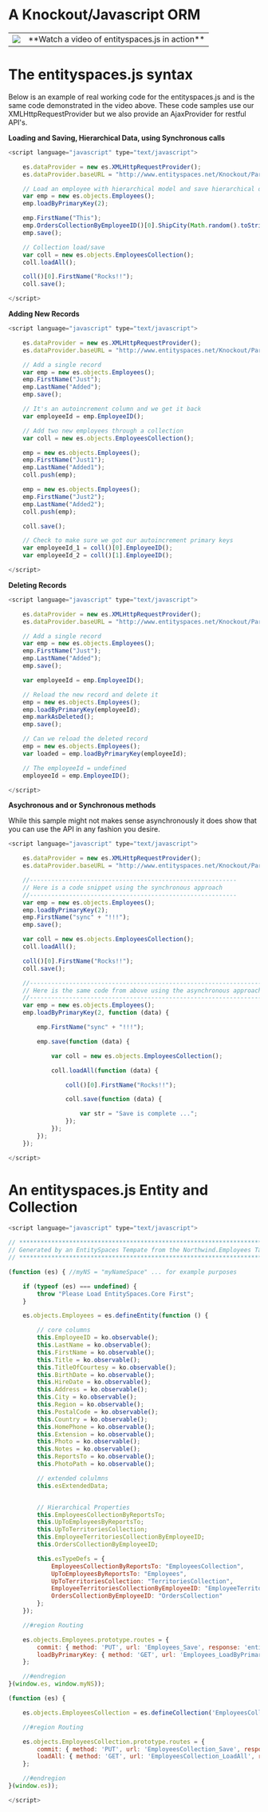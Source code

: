 A Knockout/Javascript ORM
============================================

<table border="0">
	<tr>
		<td>
			<a href="http://www.entityspaces.net/developer/Videos/entityspaces_js/entityspaces_js_cool.html" target="new"><img src="http://www.entityspaces.net/downloads/video.png"></a>
		</td>
		<td>
			**Watch a video of entityspaces.js in action**
		</td>
	</tr>
</table>

The entityspaces.js syntax
============================================

Below is an example of real working code for the entityspaces.js and is the same code demonstrated in the video above. These code samples use our XMLHttpRequestProvider but we also provide an AjaxProvider for restful API's.

**Loading and Saving, Hierarchical Data, using Synchronous calls**

````javascript
<script language="javascript" type="text/javascript">

	es.dataProvider = new es.XMLHttpRequestProvider();
	es.dataProvider.baseURL = "http://www.entityspaces.net/Knockout/Part1/esService/esJson.svc/";

	// Load an employee with hierarchical model and save hierarchical data back to the server
	var emp = new es.objects.Employees();
	emp.loadByPrimaryKey(2);

	emp.FirstName("This");
	emp.OrdersCollectionByEmployeeID()[0].ShipCity(Math.random().toString().substr(0, 4));
	emp.save();

	// Collection load/save
	var coll = new es.objects.EmployeesCollection();
	coll.loadAll();

	coll()[0].FirstName("Rocks!!");
	coll.save();

</script>
````

**Adding New Records**

````javascript
<script language="javascript" type="text/javascript">

	es.dataProvider = new es.XMLHttpRequestProvider();
	es.dataProvider.baseURL = "http://www.entityspaces.net/Knockout/Part1/esService/esJson.svc/";

	// Add a single record
	var emp = new es.objects.Employees();
	emp.FirstName("Just");
	emp.LastName("Added");
	emp.save();

	// It's an autoincrement column and we get it back
	var employeeId = emp.EmployeeID();

	// Add two new employees through a collection
	var coll = new es.objects.EmployeesCollection();

	emp = new es.objects.Employees();
	emp.FirstName("Just1");
	emp.LastName("Added1");
	coll.push(emp);

	emp = new es.objects.Employees();
	emp.FirstName("Just2");
	emp.LastName("Added2");
	coll.push(emp);

	coll.save();

	// Check to make sure we got our autoincrement primary keys
	var employeeId_1 = coll()[0].EmployeeID();
	var employeeId_2 = coll()[1].EmployeeID();

</script>
````

**Deleting Records**

````javascript
<script language="javascript" type="text/javascript">

	es.dataProvider = new es.XMLHttpRequestProvider();
	es.dataProvider.baseURL = "http://www.entityspaces.net/Knockout/Part1/esService/esJson.svc/";

	// Add a single record
	var emp = new es.objects.Employees();
	emp.FirstName("Just");
	emp.LastName("Added");
	emp.save();

	var employeeId = emp.EmployeeID();

	// Reload the new record and delete it
	emp = new es.objects.Employees();
	emp.loadByPrimaryKey(employeeId);
	emp.markAsDeleted();
	emp.save();

	// Can we reload the deleted record
	emp = new es.objects.Employees();
	var loaded = emp.loadByPrimaryKey(employeeId);

	// The employeeId = undefined
	employeeId = emp.EmployeeID();

</script>
````

**Asychronous and or Synchronous methods**

While this sample might not makes sense asynchronously it does show that you can use the API in any fashion you desire.

````javascript
<script language="javascript" type="text/javascript">

	es.dataProvider = new es.XMLHttpRequestProvider();
	es.dataProvider.baseURL = "http://www.entityspaces.net/Knockout/Part1/esService/esJson.svc/";

	//----------------------------------------------------------
	// Here is a code snippet using the synchronous approach
	//----------------------------------------------------------
	var emp = new es.objects.Employees();
	emp.loadByPrimaryKey(2);
	emp.FirstName("sync" + "!!!");
	emp.save();

	var coll = new es.objects.EmployeesCollection();
	coll.loadAll();

	coll()[0].FirstName("Rocks!!");
	coll.save();

	//-----------------------------------------------------------------
	// Here is the same code from above using the asynchronous approach
	//-----------------------------------------------------------------
	var emp = new es.objects.Employees();
	emp.loadByPrimaryKey(2, function (data) {

		emp.FirstName("sync" + "!!!");

		emp.save(function (data) {

			var coll = new es.objects.EmployeesCollection();

			coll.loadAll(function (data) {

				coll()[0].FirstName("Rocks!!");

				coll.save(function (data) {

					var str = "Save is complete ...";
				});
			});
		});
	});

</script>
````

An entityspaces.js Entity and Collection
============================================

````javascript
<script language="javascript" type="text/javascript">

// *************************************************************************
// Generated by an EntitySpaces Tempate from the Northwind.Employees Table
// *************************************************************************

(function (es) { //myNS = "myNameSpace" ... for example purposes

	if (typeof (es) === undefined) {
		throw "Please Load EntitySpaces.Core First";
	}

	es.objects.Employees = es.defineEntity(function () {

		// core columns
		this.EmployeeID = ko.observable();
		this.LastName = ko.observable();
		this.FirstName = ko.observable();
		this.Title = ko.observable();
		this.TitleOfCourtesy = ko.observable();
		this.BirthDate = ko.observable();
		this.HireDate = ko.observable();
		this.Address = ko.observable();
		this.City = ko.observable();
		this.Region = ko.observable();
		this.PostalCode = ko.observable();
		this.Country = ko.observable();
		this.HomePhone = ko.observable();
		this.Extension = ko.observable();
		this.Photo = ko.observable();
		this.Notes = ko.observable();
		this.ReportsTo = ko.observable();
		this.PhotoPath = ko.observable();

		// extended colulmns
		this.esExtendedData;


		// Hierarchical Properties
		this.EmployeesCollectionByReportsTo;
		this.UpToEmployeesByReportsTo;
		this.UpToTerritoriesCollection;
		this.EmployeeTerritoriesCollectionByEmployeeID;
		this.OrdersCollectionByEmployeeID;

		this.esTypeDefs = {
			EmployeesCollectionByReportsTo: "EmployeesCollection",
			UpToEmployeesByReportsTo: "Employees",
			UpToTerritoriesCollection: "TerritoriesCollection",
			EmployeeTerritoriesCollectionByEmployeeID: "EmployeeTerritoriesCollection",
			OrdersCollectionByEmployeeID: "OrdersCollection"
		};
	});

	//#region Routing

	es.objects.Employees.prototype.routes = {
		commit: { method: 'PUT', url: 'Employees_Save', response: 'entity' },
		loadByPrimaryKey: { method: 'GET', url: 'Employees_LoadByPrimaryKey', response: 'entity' }
	};

	//#endregion
}(window.es, window.myNS));

(function (es) {

	es.objects.EmployeesCollection = es.defineCollection('EmployeesCollection', 'Employees');

	//#region Routing

	es.objects.EmployeesCollection.prototype.routes = {
		commit: { method: 'PUT', url: 'EmployeesCollection_Save', response: 'collection' },
		loadAll: { method: 'GET', url: 'EmployeesCollection_LoadAll', response: 'collection' }
	};

	//#endregion
}(window.es));

</script>
````
